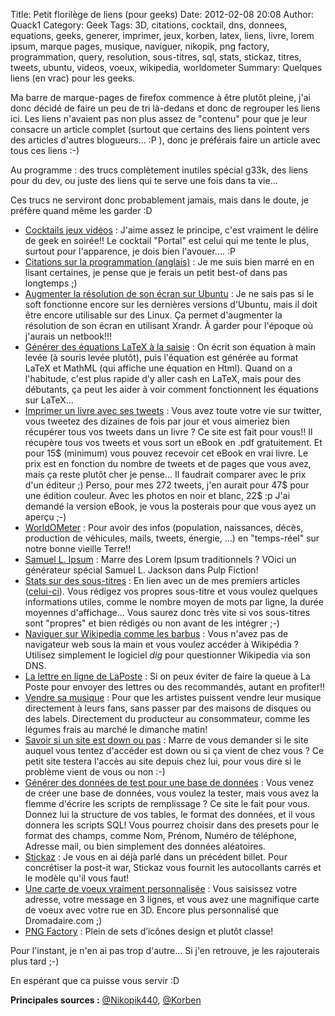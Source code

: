 Title: Petit florilège de liens (pour geeks)
Date: 2012-02-08 20:08
Author: Quack1
Category: Geek
Tags: 3D, citations, cocktail, dns, donnees, equations, geeks, generer, imprimer, jeux, korben, latex, liens, livre, lorem ipsum, marque pages, musique, naviguer, nikopik, png factory, programmation, query, resolution, sous-titres, sql, stats, stickaz, titres, tweets, ubuntu, videos, voeux, wikipedia, worldometer
Summary: Quelques liens (en vrac) pour les geeks.

Ma barre de marque-pages de firefox commence à être plutôt pleine, j'ai
donc décidé de faire un peu de tri là-dedans et donc de regrouper les
liens ici. Les liens n'avaient pas non plus assez de "contenu" pour que
je leur consacre un article complet (surtout que certains des liens
pointent vers des articles d'autres blogueurs... :P ), donc je préférais
faire un article avec tous ces liens :-)

Au programme : des trucs complètement inutiles spécial g33k, des liens
pour du dev, ou juste des liens qui te serve une fois dans ta vie...

Ces trucs ne serviront donc probablement jamais, mais dans le doute, je
préfère quand même les garder :D

-   [Cocktails jeux vidéos][] : J'aime assez le principe, c'est vraiment
    le délire de geek en soirée!! Le cocktail "Portal" est celui qui me
    tente le plus, surtout pour l'apparence, je dois bien l'avouer....
    :P
-   [Citations sur la programmation (anglais)][] : Je me suis bien marré
    en en lisant certaines, je pense que je ferais un petit best-of dans
    pas longtemps ;)
-   [Augmenter la résolution de son écran sur Ubuntu][] : Je ne sais pas
    si le soft fonctionne encore sur les dernières versions d'Ubuntu,
    mais il doit être encore utilisable sur des Linux. Ça permet
    d'augmenter la résolution de son écran en utilisant Xrandr. À garder
    pour l'époque où j'aurais un netbook!!!
-   [Générer des équations LaTeX à la saisie][] : On écrit son équation
    à main levée (à souris levée plutôt), puis l'équation est générée au
    format LaTeX et MathML (qui affiche une équation en Html). Quand on
    a l'habitude, c'est plus rapide d'y aller cash en LaTeX, mais pour
    des débutants, ça peut les aider à voir comment fonctionnent les
    équations sur LaTeX...
-   [Imprimer un livre avec ses tweets][] : Vous avez toute votre vie
    sur twitter, vous tweetez des dizaines de fois par jour et vous
    aimeriez bien récupérer tous vos tweets dans un livre ? Ce site est
    fait pour vous!! Il récupère tous vos tweets et vous sort un eBook
    en .pdf gratuitement. Et pour 15\$ (minimum) vous pouvez recevoir
    cet eBook en vrai livre. Le prix est en fonction du nombre de tweets
    et de pages que vous avez, mais ça reste plutôt cher je pense... Il
    faudrait comparer avec le prix d'un éditeur ;) Perso, pour mes 272
    tweets, j'en aurait pour 47\$ pour une édition couleur. Avec les
    photos en noir et blanc, 22\$ :p J'ai demandé la version eBook, je
    vous la posterais pour que vous ayez un aperçu ;-)
-   [WorldOMeter][] : Pour avoir des infos (population, naissances,
    décès, production de véhicules, mails, tweets, énergie, ...) en
    "temps-réel" sur notre bonne vieille Terre!!
-   [Samuel L. Ipsum][] : Marre des Lorem Ipsum traditionnels ? VOici un
    générateur spécial Samuel L. Jackson dans Pulp Fiction!
-   [Stats sur des sous-titres][] : En lien avec un de mes premiers
    articles ([celui-ci][]). Vous rédigez vos propres sous-titre et vous
    voulez quelques informations utiles, comme le nombre moyen de mots
    par ligne, la durée moyennes d'affichage... Vous saurez donc très
    vite si vos sous-titres sont "propres" et bien rédigés ou non avant
    de les intégrer ;-)
-   [Naviguer sur Wikipedia comme les barbus][] : Vous n'avez pas de
    navigateur web sous la main et vous voulez accéder à Wikipédia ?
    Utilisez simplement le logiciel *dig* pour questionner Wikipedia via
    son DNS.
-   [La lettre en ligne de LaPoste][] : Si on peux éviter de faire la
    queue à La Poste pour envoyer des lettres ou des recommandés, autant
    en profiter!!
-   [Vendre sa musique][] : Pour que les artistes puissent vendre leur
    musique directement à leurs fans, sans passer par des maisons de
    disques ou des labels. Directement du producteur au consommateur,
    comme les légumes frais au marché le dimanche matin!
-   [Savoir si un site est down ou pas][] : Marre de vous demander si le
    site auquel vous tentez d'accéder est down ou si ça vient de chez
    vous ? Ce petit site testera l'accès au site depuis chez lui, pour
    vous dire si le problème vient de vous ou non :-)
-   [Générer des données de test pour une base de données][] : Vous
    venez de créer une base de données, vous voulez la tester, mais vous
    avez la flemme d'écrire les scripts de remplissage ? Ce site le fait
    pour vous. Donnez lui la structure de vos tables, le format des
    données, et il vous donnera les scripts SQL! Vous pourrez choisir
    dans des presets pour le format des champs, comme Nom, Prénom,
    Numéro de téléphone, Adresse mail, ou bien simplement des données
    aléatoires.
-   [Stickaz][] : Je vous en ai déjà parlé dans un précédent billet.
    Pour concrétiser la post-it war, Stickaz vous fournit les
    autocollants carrés et le modèle qu'il vous faut!
-   [Une carte de voeux vraiment personnalisée][] : Vous saisissez votre
    adresse, votre message en 3 lignes, et vous avez une magnifique
    carte de voeux avec votre rue en 3D. Encore plus personnalisé que
    Dromadaire.com ;)
-   [PNG Factory][] : Plein de sets d’icônes design et plutôt classe!

</p>

Pour l'instant, je n'en ai pas trop d'autre... Si j'en retrouve, je les
rajouterais plus tard ;-)

En espérant que ca puisse vous servir :D

**Principales sources :** [@Nikopik440][], [@Korben][]

  [Cocktails jeux vidéos]: http://www.nikopik.com/2012/01/comment-faire-des-cocktails-jeux-video.html
    "Cocktails jeux vidéos"
  [Citations sur la programmation (anglais)]: http://www.junauza.com/2010/12/top-50-programming-quotes-of-all-time.html
    "Citations sur la programmation (anglais)"
  [Augmenter la résolution de son écran sur Ubuntu]: http://korben.info/augmenter-resolution-ubuntu-netbook.html
    "Augmenter la résolution de son écran sur Ubuntu"
  [Générer des équations LaTeX à la saisie]: http://webdemo.visionobjects.com/equation.html?locale=fr_FR
    "Générer des équations LaTeX à la saisie"
  [Imprimer un livre avec ses tweets]: http://twournal.com/
    "Imprimer un livre avec ses tweets"
  [WorldOMeter]: http://www.worldometers.info/fr/ "WorldOMeter"
  [Samuel L. Ipsum]: http://slipsum.com/#.TzK-U5UR-01 "Samuel L. Ipsum"
  [Stats sur des sous-titres]: https://gks.gs/quickstats/index.php
    "Stats sur des sous-titres"
  [celui-ci]: http://quack1.wordpress.com/2011/11/25/integration-de-sous-titres-sur-une-video-sous-ubuntulinux/
    "Intégration de sous-titres sur une vidéo sous Ubuntu/Linux"
  [Naviguer sur Wikipedia comme les barbus]: http://www.commandlinefu.com/commands/view/2829/query-wikipedia-via-console-over-dns
    "Naviguer sur Wikipedia comme les barbus"
  [La lettre en ligne de LaPoste]: https://lettreenligne.laposte.fr/lpl/accueil.action
    "La lettre en ligne de LaPoste"
  [Vendre sa musique]: http://bandcamp.com/ "Vendre sa musique"
  [Savoir si un site est down ou pas]: http://www.downforeveryoneorjustme.com/
    "Savoir si un site est down ou pas"
  [Générer des données de test pour une base de données]: http://korben.info/un-generateur-de-donnees-pour-remplir-vos-bases.html
    "Générer des données de test pour une base de données"
  [Stickaz]: http://www.stickaz.com/fr/ "Stickaz"
  [Une carte de voeux vraiment personnalisée]: http://www.itsamessage.com/holiday2011/
    "Une carte de voeux vraiment personnalisée"
  [PNG Factory]: http://www.pngfactory.net/browse/collection/
    "PNG Factory"
  [@Nikopik440]: http://www.nikopik.com/ "@Nikopik440"
  [@Korben]: http://korben.info/ "@Korben"
